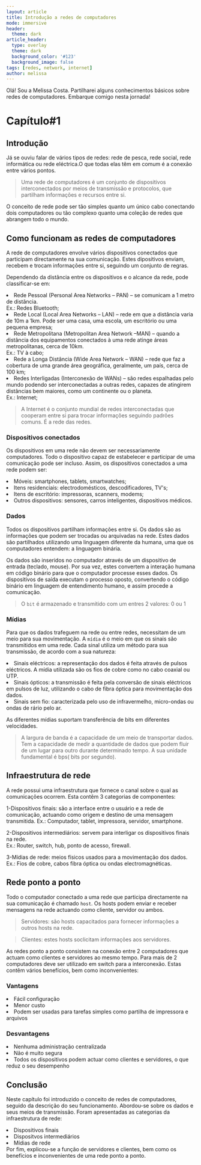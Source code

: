 ```yaml
---
layout: article
title: Introdução a redes de computadores
mode: immersive
header:
  theme: dark
article_header:
  type: overlay
  theme: dark
  background_color: '#123'
  background_image: false
tags: [redes, network, internet]
author: melissa
---
```


Olá!
Sou a Melissa Costa.
Partilharei alguns conhecimentos básicos sobre redes de computadores.
Embarque comigo nesta jornada!


# Capítulo#1

## Introdução

Já se ouviu falar de vários tipos de redes: rede de pesca, rede social, rede informática  ou rede eléctrica.O que todas elas têm em comum é a conexão entre vários pontos.

>Uma rede de computadores é um conjunto de dispositivos interconectados por meios de transmissão e protocolos, que partilham informações e recursos entre si.

O conceito de rede pode ser tão simples quanto um único cabo conectando dois computadores ou tão complexo quanto uma coleção de redes que abrangem todo o mundo.

## Como funcionam as redes de computadores

A rede de computadores envolve vários dispositivos conectados que participam directamente na sua comunicação. Estes dipositivos enviam, recebem e trocam informações entre si, seguindo um conjunto de regras.

Dependendo da distância entre os dispositivos e o alcance da rede, pode classificar-se em:

<li>Rede Pessoal (Personal Area Networks – PAN) – se comunicam a 1 metro de distância.</li> Ex.: Redes Bluetooth;

<li>Rede Local (Local Area Networks – LAN) – rede em que a distância varia de 10m a 1km. Pode ser uma casa, uma escola, um escritório ou uma pequena empresa;</li>

<li>Rede Metropolitana (Metropolitan Area Network –MAN) – quando a distância dos equipamentos conectados à uma rede atinge áreas metropolitanas, cerca de 10km.</li> Ex.: TV à cabo;

<li>Rede a Longa Distância (Wide Area Network – WAN) – rede que faz a cobertura de uma grande área geográfica, geralmente, um país, cerca de 100 km;</li>

<li>Redes Interligadas (Interconexão de WANs) – são redes espalhadas pelo mundo podendo ser interconectadas a outras redes, capazes de atingirem distâncias bem maiores, como um continente ou o planeta. </li>Ex.: Internet;

> A Internet é o conjunto mundial de redes interconectadas que cooperam entre si para trocar informações seguindo padrões comuns. É a rede das redes.

### Dispositivos conectados
Os dispositivos em uma rede não devem ser necessariamente computadores. Todo o dispositivo capaz de estabelecer e participar de uma comunicação pode ser incluso. Assim, os dispositivos conectados a uma rede podem ser:

<li>Móveis: smartphones, tablets, smartwatches;</li>
<li>Itens residenciais: electrodomésticos, descodificadores, TV's;</li>
<li>Itens de escritório: impressoras, scanners, modems;</li>
<li>Outros dispositivos: sensores, carros inteligentes, dispositivos médicos.</li>

### Dados
Todos os dispositivos partilham informações entre si. Os dados são as informações que podem ser trocadas ou arquivadas na rede. Estes dados são partilhados utilizando uma linguagem diferente da humana, uma que  os computadores entendem: a linguagem binária.

Os dados são inseridos no computador através de um dispositivo de entrada (teclado, mouse). Por sua vez, estes convertem a interação humana em código binário para que o computador processe esses dados. Os dispositivos de saída executam o processo oposto, convertendo o código binário em linguagem de entendimento humano, e assim procede a comunicação.

>O `bit` é armazenado e transmitido com um entres 2 valores: 0 ou 1


### Mídias

Para que os dados trafeguem na rede ou entre redes, necessitam de um meio  para sua movimentação.
A `mídia` é o meio em que os sinais são transmitidos em uma rede. Cada sinal utiliza um método para sua transmissão, de acordo com a sua natureza:

<li>Sinais eléctricos: a representação dos dados é feita através de pulsos eléctricos. A mídia utilizada são os fios de cobre como no cabo coaxial ou UTP.</li>

<li>Sinais ópticos: a transmissão é feita pela conversão de sinais eléctricos em pulsos de luz, utilizando o cabo de fibra óptica para movimentação dos dados.</li>

<li>Sinais sem fio: caracterizada pelo uso de infravermelho, micro-ondas ou ondas de rário pelo ar.</li>

As diferentes mídias suportam transferência de bits em diferentes velocidades.

>A largura de banda é a capacidade de um meio de transportar dados. Tem a capacidade de medir a quantidade de dados que podem fluir  de um lugar para outro durante determinado tempo. A sua unidade fundamental é bps( bits por segundo).


## Infraestrutura de rede

A rede possui uma infraestrutura que fornece o canal sobre o qual as comunicações ocorrem. Esta contêm 3 categorias de componentes:

1-Dispositivos finais: são a interface entre o usuário e a rede de comunicação, actuando como origem e destino de uma mensagem transmitida.
Ex.: Computador, tablet, impressora, servidor, smartphone.

2-Dispositivos intermediários: servem para interligar os dispositivos finais na rede.<br>
Ex.: Router, switch, hub, ponto de acesso, firewall.

3-Mídias de rede: meios físicos usados para a movimentação dos dados.<br>
Ex.: Fios de cobre, cabos fibra óptica ou ondas electromagnéticas.

## Rede ponto a ponto

Todo o computador conectado a uma rede que participa directamente na sua comunicação é chamado `host`. Os hosts podem enviar e receber mensagens na rede  actuando como cliente, servidor ou ambos.

>Servidores: são hosts capacitados para fornecer informações a outros hosts na rede.

>Clientes: estes hosts soclicitam informações aos servidores.

As redes ponto a ponto consistem na conexão entre 2 computadores que actuam como clientes e servidores ao mesmo tempo. Para mais de 2 computadores deve ser utilizado em switch para a interconexão. Estas contêm vários benefícios, bem como inconvenientes:

### Vantagens

<li>Fácil configuração</li>
<li>Menor custo</li>
<li>Podem ser usadas para tarefas simples como partilha de impressora e arquivos</li>

### Desvantagens
 
<li>Nenhuma administração centralizada</li>
<li>Não é muito segura</li>
<li>Todos os dispositivos podem actuar como clientes e servidores, o que reduz o seu desempenho</li>

## Conclusão

Neste capítulo foi introduzido o conceito de redes de computadores, seguido da descrição do seu funcionamento. Abordou-se sobre os dados e seus meios de transmissão. Foram apresentadas as categorias da infraestrutura de rede:
<li>Dispositivos finais</li>
<li>Dispositvos intermediários</li>
<li>Mídias de rede</li>
Por fim, explicou-se a função de servidores e clientes, bem como os benefícios e inconvenientes de uma rede ponto a ponto.
